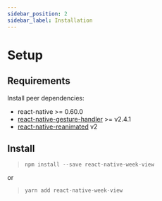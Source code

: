 ```yaml
---
sidebar_position: 2
sidebar_label: Installation
---
```


# Setup

## Requirements

Install peer dependencies:

* react-native >= 0.60.0
* [react-native-gesture-handler](https://docs.swmansion.com/react-native-gesture-handler/docs/installation/) >= v2.4.1
* [react-native-reanimated](https://docs.swmansion.com/react-native-reanimated/docs/fundamentals/installation) v2


## Install

> `npm install --save react-native-week-view`

or

> `yarn add react-native-week-view`

